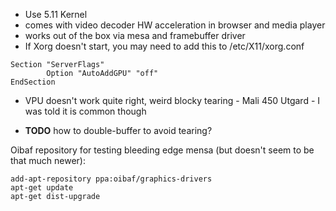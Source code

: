 
* Use 5.11 Kernel 
* comes with video decoder HW acceleration in browser and media player
* works out of the box via mesa and framebuffer driver
* If Xorg doesn't start, you may need to add this to /etc/X11/xorg.conf
```
Section "ServerFlags"
        Option "AutoAddGPU" "off"
EndSection
```
* VPU doesn't work quite right, weird blocky tearing - Mali 450 Utgard - I was told it is common though

* **TODO** how to double-buffer to avoid tearing?

Oibaf repository for testing bleeding edge mensa (but doesn't seem to be that much newer):
```
add-apt-repository ppa:oibaf/graphics-drivers
apt-get update
apt-get dist-upgrade
```
